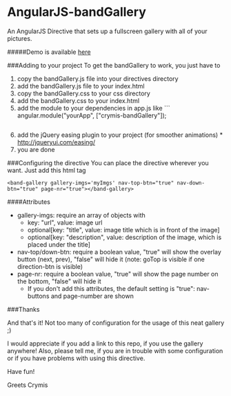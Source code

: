 AngularJS-bandGallery
=====================

An AngularJS Directive that sets up a fullscreen gallery with all of your pictures.

#####Demo is available [here]

###Adding to your project
To get the bandGallery to work, you just have to

  1. copy the bandGallery.js file into your directives directory
  2. add the bandGallery.js file to your index.html
  3. copy the bandGallery.css to your css directory
  4. add the bandGallery.css to your index.html
  5. add the module to your dependencies in app.js like
    ```
      angular.module("yourApp", ["crymis-bandGallery"]);
     ```
  6. add the jQuery easing plugin to your project (for smoother animations)
    * http://jqueryui.com/easing/
  7. you are done
  
###Configuring the directive
You can place the directive wherever you want.
Just add this html tag
```
<band-gallery gallery-imgs='myImgs' nav-top-btn="true" nav-down-btn="true" page-nr="true"></band-gallery>
```

####Attributes
- gallery-imgs: require an array of objects with
  * key: "url", value: image url
  * optional[key: "title", value: image title which is in front of the image]
  * optional[key: "description", value: description of the image, which is placed under the title]
- nav-top/down-btn: require a boolean value, "true" will show the overlay button (next, prev), "false" will hide it (note: goTop is visible if one direction-btn is visible)
- page-nr: require a boolean value, "true" will show the page number on the bottom, "false" will hide it
  * If you don't add this attributes, the default setting is "true": nav-buttons and page-number are shown

###Thanks

And that's it! Not too many of configuration for the usage of this neat gallery ;)

I would appreciate if you add a link to this repo, if you use the gallery anywhere!
Also, please tell me, if you are in trouble with some configuration or if you have problems with using this directive.

Have fun!

Greets
Crymis


[here]: http://crymis.github.io/AngularBandGalleryDemo/#/
